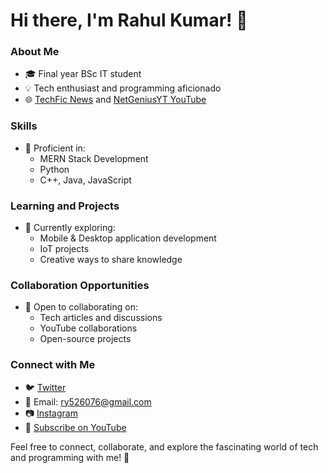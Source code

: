 # Hi there, I'm Rahul Kumar! 👋

### About Me

- 🎓 Final year BSc IT student
- 💡 Tech enthusiast and programming aficionado
- 🌐 [TechFic News](https://techficnews.blogspot.com/) and [NetGeniusYT YouTube](https://www.youtube.com/@NetGeniusYT)

### Skills

- 🚀 Proficient in:
  - MERN Stack Development
  - Python
  - C++, Java, JavaScript

### Learning and Projects

- 🌱 Currently exploring:
  - Mobile & Desktop application development
  - IoT projects
  - Creative ways to share knowledge

### Collaboration Opportunities

- 💞 Open to collaborating on:
  - Tech articles and discussions
  - YouTube collaborations
  - Open-source projects

### Connect with Me

- 🐦 [Twitter](https://twitter.com/YdwRahul)
- 📧 Email: ry526076@gmail.com
- 📷 [Instagram](https://www.instagram.com/iamrahulydw)
- 🎥 [Subscribe on YouTube](https://www.youtube.com/@NetGeniusYT)

Feel free to connect, collaborate, and explore the fascinating world of tech and programming with me! 🚀
